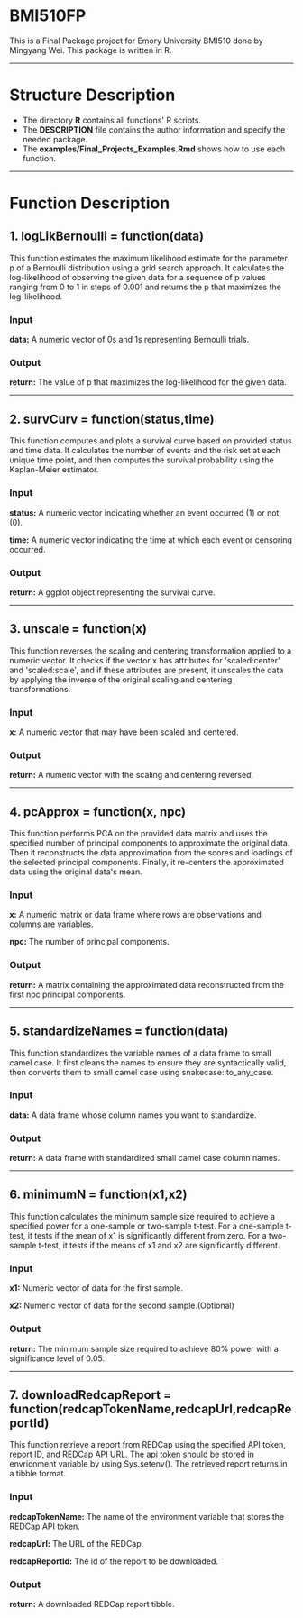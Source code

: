# BMI510FP

This is a Final Package project for Emory University BMI510 done by Mingyang Wei.
This package is written in R.

---

# Structure Description

- The directory <b>R</b> contains all functions' R scripts.
- The <b>DESCRIPTION</b> file contains the author information and specify the needed package.
- The <b>examples/Final_Projects_Examples.Rmd</b> shows how to use each function.

---

# Function Description
## 1. logLikBernoulli = function(data)

This function estimates the maximum likelihood estimate for the parameter p of a Bernoulli distribution using a grid search approach. It calculates the log-likelihood of observing the given data for a sequence of p values ranging from 0 to 1 in steps of 0.001 and returns the p that maximizes the log-likelihood.

### Input
<b>data:</b> A numeric vector of 0s and 1s representing Bernoulli trials.

### Output
<b>return:</b> The value of p that maximizes the log-likelihood for the given data.

---

## 2. survCurv = function(status,time)

This function computes and plots a survival curve based on provided status and time data. It calculates the number of events and the risk set at each unique time point, and then computes the survival probability using the Kaplan-Meier estimator.

### Input
<b>status:</b> A numeric vector indicating whether an event occurred (1) or not (0).

<b>time:</b> A numeric vector indicating the time at which each event or censoring occurred.

### Output
<b>return:</b> A ggplot object representing the survival curve.

---

## 3. unscale = function(x)

This function reverses the scaling and centering transformation applied to a numeric vector. It checks if the vector x has attributes for 'scaled:center' and 'scaled:scale', and if these attributes are present, it unscales the data by applying the inverse of the original scaling and centering transformations.

### Input
<b>x:</b> A numeric vector that may have been scaled and centered.

### Output
<b>return:</b> A numeric vector with the scaling and centering reversed.

---

## 4. pcApprox = function(x, npc)

This function performs PCA on the provided data matrix and uses the specified number of principal components to approximate the original data. Then it reconstructs the data approximation from the scores and loadings of the selected principal components. Finally, it re-centers the approximated data using the original data's mean.

### Input
<b>x:</b> A numeric matrix or data frame where rows are observations and columns are variables.

<b>npc:</b> The number of principal components.

### Output
<b>return:</b> A matrix containing the approximated data reconstructed from the first npc principal components.

---

## 5. standardizeNames = function(data)

This function standardizes the variable names of a data frame to small camel case. It first cleans the names to ensure they are syntactically valid, then converts them to small camel case using snakecase::to_any_case.

### Input
<b>data:</b> A data frame whose column names you want to standardize.

### Output
<b>return:</b> A data frame with standardized small camel case column names.

---

## 6. minimumN = function(x1,x2)
This function calculates the minimum sample size required to achieve a specified power for a one-sample or two-sample t-test. For a one-sample t-test, it tests if the mean of x1 is significantly different from zero. For a two-sample t-test, it tests if the means of x1 and x2 are significantly different.

### Input
<b>x1:</b> Numeric vector of data for the first sample.

<b>x2:</b> Numeric vector of data for the second sample.(Optional)

### Output
<b>return:</b> The minimum sample size required to achieve 80% power with a significance level of 0.05.

---

## 7. downloadRedcapReport = function(redcapTokenName,redcapUrl,redcapReportId)
This function retrieve a report from REDCap using the specified API token, report ID, and REDCap API URL. The api token should be stored in envrionment variable by using Sys.setenv(). The retrieved report returns in a tibble format.

### Input
<b>redcapTokenName:</b> The name of the environment variable that stores the REDCap API token.

<b>redcapUrl:</b> The URL of the REDCap.

<b>redcapReportId:</b> The id of the report to be downloaded.

### Output
<b>return:</b> A downloaded REDCap report tibble.


